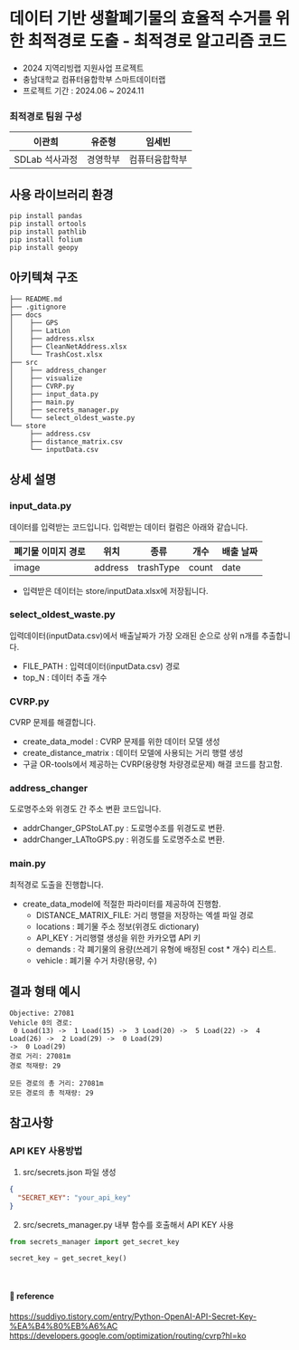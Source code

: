 # 데이터 기반 생활폐기물의 효율적 수거를 위한 최적경로 도출 - 최적경로 알고리즘 코드
- 2024 지역리빙랩 지원사업 프로젝트
- 충남대학교 컴퓨터융합학부 스마트데이터랩
- 프로젝트 기간 :  2024.06 ~ 2024.11

### 최적경로 팀원 구성
| 이관희 | 유준형 | 임세빈 |
| --- | --- | --- |
| SDLab 석사과정 | 경영학부 | 컴퓨터융합학부 |

## 사용 라이브러리 환경
```
pip install pandas
pip install ortools
pip install pathlib
pip install folium
pip install geopy
```

## 아키텍쳐 구조
```
├── README.md
├── .gitignore
├── docs
│    ├── GPS
│    ├── LatLon
│    ├── address.xlsx
│    ├── CleanNetAddress.xlsx
│    └── TrashCost.xlsx
├── src
│    ├── address_changer
│    ├── visualize
│    ├── CVRP.py
│    ├── input_data.py
│    ├── main.py
│    ├── secrets_manager.py
│    └── select_oldest_waste.py
└── store
     ├── address.csv
     ├── distance_matrix.csv
     └── inputData.csv
```

## 상세 설명

### input_data.py

데이터를 입력받는 코드입니다. 입력받는 데이터 컬럼은 아래와 같습니다.

| 폐기물 이미지 경로 | 위치 | 종류 | 개수 | 배출 날짜 |
| --- | --- | --- | --- | --- |
| image | address | trashType | count | date |

- 입력받은 데이터는 store/inputData.xlsx에 저장됩니다.

### select_oldest_waste.py

입력데이터(inputData.csv)에서 배출날짜가 가장 오래된 순으로 상위 n개를 추출합니다.

- FILE_PATH : 입력데이터(inputData.csv) 경로
- top_N : 데이터 추출 개수

### CVRP.py

CVRP 문제를 해결합니다.

- create_data_model : CVRP 문제를 위한 데이터 모델 생성
- create_distance_matrix : 데이터 모델에 사용되는 거리 행렬 생성
- 구글 OR-tools에서 제공하는 CVRP(용량형 차량경로문제) 해결 코드를 참고함.

### address_changer

도로명주소와 위경도 간 주소 변환 코드입니다.

- addrChanger_GPStoLAT.py : 도로명수조를 위경도로 변환.
- addrChanger_LATtoGPS.py : 위경도를 도로명주소로 변환.

### main.py

최적경로 도출을 진행합니다.

- create_data_model에 적절한 파라미터를 제공하여 진행함.
  - DISTANCE_MATRIX_FILE: 거리 행렬을 저장하는 엑셀 파일 경로
  - locations : 폐기물 주소 정보(위경도 dictionary)
  - API_KEY : 거리행렬 생성을 위한 카카오맵 API 키
  - demands : 각 폐기물의 용량(쓰레기 유형에 배정된 cost * 개수) 리스트.
  - vehicle : 폐기물 수거 차량(용량, 수)

## 결과 형태 예시

```
Objective: 27081
Vehicle 0의 경로:
 0 Load(13) ->  1 Load(15) ->  3 Load(20) ->  5 Load(22) ->  4 Load(26) ->  2 Load(29) ->  0 Load(29)                                                                        ->  0 Load(29)        
경로 거리: 27081m
경로 적재량: 29

모든 경로의 총 거리: 27081m
모든 경로의 총 적재량: 29
```

## 참고사항

### API KEY 사용방법

1. src/secrets.json 파일 생성

```json
{
  "SECRET_KEY": "your_api_key"
}
```

2. src/secrets_manager.py 내부 함수를 호출해서 API KEY 사용

```python
from secrets_manager import get_secret_key

secret_key = get_secret_key()
```
<br/>

#### 💫 reference
https://suddiyo.tistory.com/entry/Python-OpenAI-API-Secret-Key-%EA%B4%80%EB%A6%AC
https://developers.google.com/optimization/routing/cvrp?hl=ko
